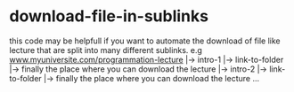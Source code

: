 # download-file-in-sublinks
this code may be helpfull if you want to automate the download of file like lecture that are split into many different sublinks.
e.g
www.myuniversite.com/programmation-lecture
  |-> intro-1
      |-> link-to-folder
          |-> finally the place where you can download the lecture
  |-> intro-2
      |-> link-to-folder
          |-> finally the place where you can download the lecture
  ...
